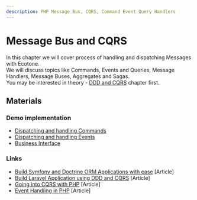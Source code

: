 ```yaml
---
description: PHP Message Bus, CQRS, Command Event Query Handlers
---
```


# Message Bus and CQRS

In this chapter we will cover process of handling and dispatching Messages with Ecotone. \
We will discuss topics like Commands, Events and Queries, Message Handlers, Message Buses, Aggregates and Sagas. \
You may be interested in theory - [DDD and CQRS](../modelling-1.md) chapter first.

## Materials

### Demo implementation

* [Dispatching and handling Commands](https://github.com/ecotoneframework/quickstart-examples/tree/main/CQRS)
* [Dispatching and handling Events](https://github.com/ecotoneframework/quickstart-examples/tree/main/EventHandling)
* [Business Interface](https://github.com/ecotoneframework/quickstart-examples/tree/main/WorkingWithAggregateDirectly)

### Links

* [Build Symfony and Doctrine ORM Applications with ease](https://blog.ecotone.tech/build-symfony-application-with-ease-using-ecotone/) \[Article]
* [Build Laravel Application using DDD and CQRS](https://blog.ecotone.tech/build-laravel-application-using-ddd-and-cqrs/) \[Article]
* [Going into CQRS with PHP](https://blog.ecotone.tech/cqrs-in-php/) \[Article]
* [Event Handling in PHP](https://blog.ecotone.tech/event-handling-in-php/) \[Article]
